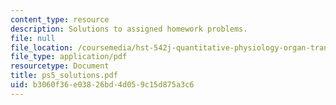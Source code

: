 ```yaml
---
content_type: resource
description: Solutions to assigned homework problems.
file: null
file_location: /coursemedia/hst-542j-quantitative-physiology-organ-transport-systems-spring-2004/b3060f36e03826bd4d059c15d875a3c6_ps5_solutions.pdf
file_type: application/pdf
resourcetype: Document
title: ps5_solutions.pdf
uid: b3060f36-e038-26bd-4d05-9c15d875a3c6
---
```

